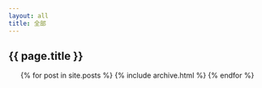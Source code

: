 ```yaml
---
layout: all
title: 全部
---
```


<h2 class="post_title">{{ page.title }}</h2>
<div class="content">
	<div class="post">
		<div class="postlist">
			<ul>
				{% for post in site.posts %}
				{% include archive.html %}
				{% endfor %}
			</ul>
		</div>
	</div>
</div>
